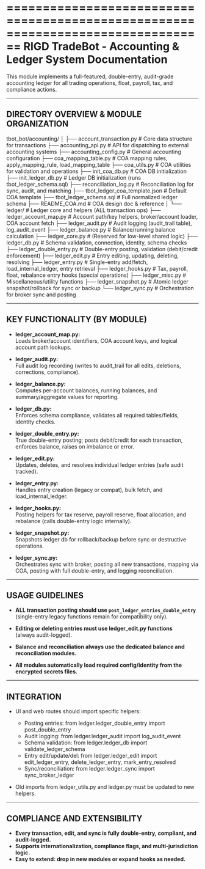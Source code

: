 ================================================================================
RIGD TradeBot - Accounting & Ledger System Documentation
================================================================================

This module implements a full-featured, double-entry, audit-grade accounting ledger
for all trading operations, float, payroll, tax, and compliance actions.

-------------------------------------------------------------------------------
DIRECTORY OVERVIEW & MODULE ORGANIZATION
-------------------------------------------------------------------------------

tbot_bot/accounting/
│
├── account_transaction.py      # Core data structure for transactions
├── accounting_api.py           # API for dispatching to external accounting systems
├── accounting_config.py        # General accounting configuration
├── coa_mapping_table.py        # COA mapping rules, apply_mapping_rule, load_mapping_table
├── coa_utils.py                # COA utilities for validation and operations
├── init_coa_db.py              # COA DB initialization
├── init_ledger_db.py           # Ledger DB initialization (runs tbot_ledger_schema.sql)
├── reconciliation_log.py       # Reconciliation log for sync, audit, and matching
├── tbot_ledger_coa_template.json # Default COA template
├── tbot_ledger_schema.sql      # Full normalized ledger schema
├── README_COA.md               # COA design doc & reference
│
└── ledger/                     # Ledger core and helpers (ALL transaction ops)
    ├── ledger_account_map.py   # Account path/key helpers, broker/account loader, COA account fetch
    ├── ledger_audit.py         # Audit logging (audit_trail table), log_audit_event
    ├── ledger_balance.py       # Balance/running balance calculation
    ├── ledger_core.py          # (Reserved for low-level shared logic)
    ├── ledger_db.py            # Schema validation, connection, identity, schema checks
    ├── ledger_double_entry.py  # Double-entry posting, validation (debit/credit enforcement)
    ├── ledger_edit.py          # Entry editing, updating, deleting, resolving
    ├── ledger_entry.py         # Single-entry add/fetch, load_internal_ledger, entry retrieval
    ├── ledger_hooks.py         # Tax, payroll, float, rebalance entry hooks (special operations)
    ├── ledger_misc.py          # Miscellaneous/utility functions
    ├── ledger_snapshot.py      # Atomic ledger snapshot/rollback for sync or backup
    └── ledger_sync.py          # Orchestration for broker sync and posting

-------------------------------------------------------------------------------
KEY FUNCTIONALITY (BY MODULE)
-------------------------------------------------------------------------------

- **ledger_account_map.py:**  
  Loads broker/account identifiers, COA account keys, and logical account path lookups.

- **ledger_audit.py:**  
  Full audit log recording (writes to audit_trail for all edits, deletions, corrections, compliance).

- **ledger_balance.py:**  
  Computes per-account balances, running balances, and summary/aggregate values for reporting.

- **ledger_db.py:**  
  Enforces schema compliance, validates all required tables/fields, identity checks.

- **ledger_double_entry.py:**  
  True double-entry posting; posts debit/credit for each transaction, enforces balance,
  raises on imbalance or error.

- **ledger_edit.py:**  
  Updates, deletes, and resolves individual ledger entries (safe audit tracked).

- **ledger_entry.py:**  
  Handles entry creation (legacy or compat), bulk fetch, and load_internal_ledger.

- **ledger_hooks.py:**  
  Posting helpers for tax reserve, payroll reserve, float allocation, and rebalance
  (calls double-entry logic internally).

- **ledger_snapshot.py:**  
  Snapshots ledger db for rollback/backup before sync or destructive operations.

- **ledger_sync.py:**  
  Orchestrates sync with broker, posting all new transactions, mapping via COA, posting
  with full double-entry, and logging reconciliation.

-------------------------------------------------------------------------------
USAGE GUIDELINES
-------------------------------------------------------------------------------

- **ALL transaction posting should use `post_ledger_entries_double_entry`**  
  (single-entry legacy functions remain for compatibility only).

- **Editing or deleting entries must use ledger_edit.py functions**  
  (always audit-logged).

- **Balance and reconciliation always use the dedicated balance and reconciliation modules.**

- **All modules automatically load required config/identity from the encrypted secrets files.**

-------------------------------------------------------------------------------
INTEGRATION
-------------------------------------------------------------------------------

- UI and web routes should import specific helpers:
    - Posting entries:         from ledger.ledger_double_entry import post_double_entry
    - Audit logging:           from ledger.ledger_audit import log_audit_event
    - Schema validation:       from ledger.ledger_db import validate_ledger_schema
    - Entry edit/update/del:   from ledger.ledger_edit import edit_ledger_entry, delete_ledger_entry, mark_entry_resolved
    - Sync/reconciliation:     from ledger.ledger_sync import sync_broker_ledger

- Old imports from ledger_utils.py and ledger.py must be updated to new helpers.

-------------------------------------------------------------------------------
COMPLIANCE AND EXTENSIBILITY
-------------------------------------------------------------------------------

- **Every transaction, edit, and sync is fully double-entry, compliant, and audit-logged.**
- **Supports internationalization, compliance flags, and multi-jurisdiction logic.**
- **Easy to extend: drop in new modules or expand hooks as needed.**
